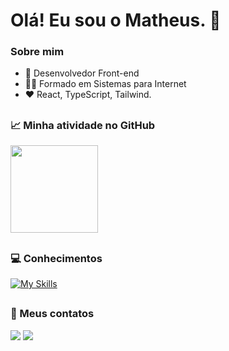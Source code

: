 # Olá! Eu sou o Matheus. :wave:

### Sobre mim

- 💼 Desenvolvedor Front-end
- 👨‍🎓 Formado em Sistemas para Internet
- ❤️ React, TypeScript, Tailwind. 

<div>

##

### 📈 Minha atividade no GitHub
  
<div>
  <!-- <img height="140em" src="https://github-readme-streak-stats.herokuapp.com/?user=andradematheusdev&hide_border=false&border_radius=24&theme=react" /> -->
  <img height="140em" src="https://github-readme-stats.vercel.app/api/top-langs/?username=andradematheusdev&layout=compact&langs_count=7&theme=react&border_radius=24&hide_border=false"/>
</div>
 
 ##
   
 ### 💻 Conhecimentos

 [![My Skills](https://skillicons.dev/icons?i=html,css,sass,tailwind,bootstrap,js,typescript,react,nextjs,php,laravel,graphql,python,figma,photoshop,premiere,vite,git,linux,prisma,mysql)](https://skillicons.dev)
 
 ##
 
  ### 💬 Meus contatos
  
  <div>
    <a href="https://www.linkedin.com/in/matheus-andrade-ba2b16226/" target="_blank"><img src="https://img.shields.io/badge/-LinkedIn-%230077B5?style=for-the-badge&logo=linkedin&logoColor=white" target="_blank"></a>
     <a href = "mailto:andradematheus.dev@gmail.com"><img src="https://img.shields.io/badge/-Gmail-%23333?style=for-the-badge&logo=gmail&logoColor=white" target="_blank"></a>
  </div>
